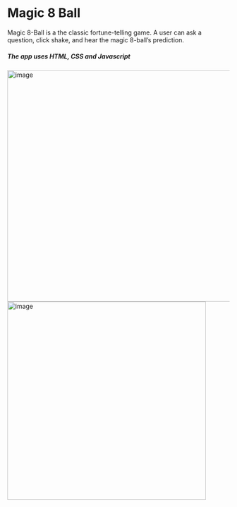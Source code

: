<h1>Magic 8 Ball</h1> 
Magic 8-Ball is a the classic fortune-telling game. A user can ask a question, click shake, and hear the magic 8-ball’s prediction.
<h5>The app uses HTML, CSS and Javascript</h5>

<img width="525" alt="image" src="https://user-images.githubusercontent.com/75501058/207924264-2c5bb6e6-3ed0-4e13-8395-e149f708ca55.png">

<img width="450" alt="image" src="https://user-images.githubusercontent.com/75501058/207924457-c8e4d559-9566-4981-b56b-3664adcb940a.png">
